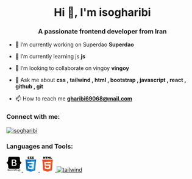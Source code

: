 <h1 align="center">Hi 👋, I'm isogharibi</h1>
<h3 align="center">A passionate frontend developer from Iran</h3>

- 🔭 I’m currently working on Superdao **Superdao**

- 🌱 I’m currently learning js **js**

- 👯 I’m looking to collaborate on vingoy **vingoy**

- 💬 Ask me about **css , tailwind , html , bootstrap , javascript , react , github , git**

- 📫 How to reach me **gharibi69068@mail.com**

<h3 align="left">Connect with me:</h3>
<p align="left">
<a href="https://linkedin.com/in/isogharibi" target="blank"><img align="center" src="https://raw.githubusercontent.com/rahuldkjain/github-profile-readme-generator/master/src/images/icons/Social/linked-in-alt.svg" alt="isogharibi" height="30" width="40" /></a>
</p>

<h3 align="left">Languages and Tools:</h3>
<p align="left"> <a href="https://getbootstrap.com" target="_blank" rel="noreferrer"> <img src="https://raw.githubusercontent.com/devicons/devicon/master/icons/bootstrap/bootstrap-plain-wordmark.svg" alt="bootstrap" width="40" height="40"/> </a> <a href="https://www.w3schools.com/css/" target="_blank" rel="noreferrer"> <img src="https://raw.githubusercontent.com/devicons/devicon/master/icons/css3/css3-original-wordmark.svg" alt="css3" width="40" height="40"/> </a> <a href="https://www.w3.org/html/" target="_blank" rel="noreferrer"> <img src="https://raw.githubusercontent.com/devicons/devicon/master/icons/html5/html5-original-wordmark.svg" alt="html5" width="40" height="40"/> </a> <a href="https://tailwindcss.com/" target="_blank" rel="noreferrer"> <img src="https://www.vectorlogo.zone/logos/tailwindcss/tailwindcss-icon.svg" alt="tailwind" width="40" height="40"/> </a> </p>

